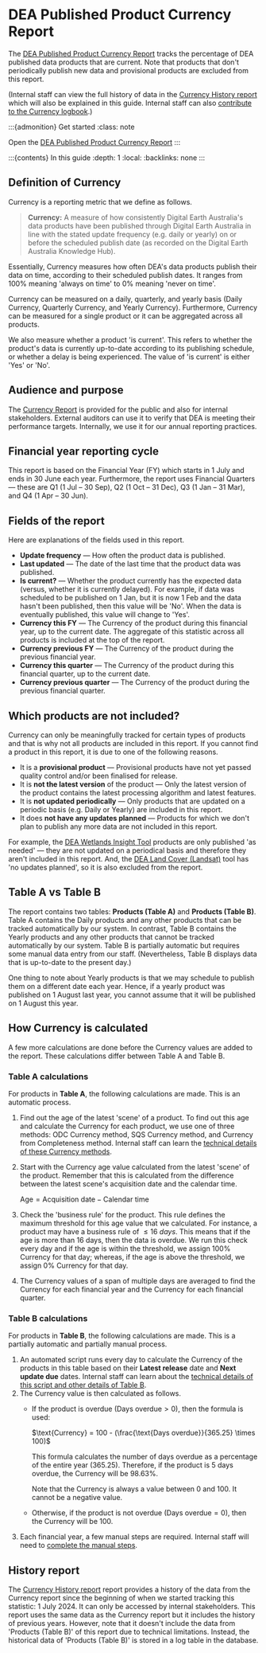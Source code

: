 # DEA Published Product Currency Report


The [DEA Published Product Currency Report][CurrencyReport] tracks the percentage of DEA published data products that are current. Note that products that don't periodically publish new data and provisional products are excluded from this report.

(Internal staff can view the full history of data in the [Currency History report][HistoryReport] which will also be explained in this guide. Internal staff can also [contribute to the Currency logbook][CurrencyLogbook].)

:::{admonition} Get started
:class: note

Open the [DEA Published Product Currency Report][CurrencyReport]
:::

:::{contents} In this guide
:depth: 1
:local:
:backlinks: none
:::

## Definition of Currency

Currency is a reporting metric that we define as follows.

> **Currency:** A measure of how consistently Digital Earth Australia's data products have been published through Digital Earth Australia in line with the stated update frequency (e.g. daily or yearly) on or before the scheduled publish date (as recorded on the Digital Earth Australia Knowledge Hub).

Essentially, Currency measures how often DEA's data products publish their data on time, according to their scheduled publish dates. It ranges from 100% meaning 'always on time' to 0% meaning 'never on time'.

Currency can be measured on a daily, quarterly, and yearly basis (Daily Currency, Quarterly Currency, and Yearly Currency). Furthermore, Currency can be measured for a single product or it can be aggregated across all products.

We also measure whether a product 'is current'. This refers to whether the product's data is currently up-to-date according to its publishing schedule, or whether a delay is being experienced. The value of 'is current' is either 'Yes' or 'No'.

## Audience and purpose

The [Currency Report][CurrencyReport] is provided for the public and also for internal stakeholders. External auditors can use it to verify that DEA is meeting their performance targets. Internally, we use it for our annual reporting practices.

## Financial year reporting cycle

This report is based on the Financial Year (FY) which starts in 1 July and ends in 30 June each year. Furthermore, the report uses Financial Quarters &mdash; these are Q1 (1 Jul &ndash; 30 Sep), Q2 (1 Oct &ndash; 31 Dec), Q3 (1 Jan &ndash; 31 Mar), and Q4 (1 Apr &ndash; 30 Jun).

## Fields of the report

Here are explanations of the fields used in this report.

* **Update frequency** &mdash; How often the product data is published.
* **Last updated** &mdash; The date of the last time that the product data was published.
* **Is current?** &mdash; Whether the product currently has the expected data (versus, whether it is currently delayed). For example, if data was scheduled to be published on 1 Jan, but it is now 1 Feb and the data hasn't been published, then this value will be 'No'. When the data is eventually published, this value will change to 'Yes'.
* **Currency this FY** &mdash; The Currency of the product during this financial year, up to the current date. The aggregate of this statistic across all products is included at the top of the report.
* **Currency previous FY** &mdash; The Currency of the product during the previous financial year.
* **Currency this quarter** &mdash; The Currency of the product during this financial quarter, up to the current date.
* **Currency previous quarter** &mdash; The Currency of the product during the previous financial quarter.

## Which products are not included?

Currency can only be meaningfully tracked for certain types of products and that is why not all products are included in this report. If you cannot find a product in this report, it is due to one of the following reasons.

* It is a **provisional product** &mdash; Provisional products have not yet passed quality control and/or been finalised for release.
* It is **not the latest version** of the product &mdash; Only the latest version of the product contains the latest processing algorithm and latest features.
* It is **not updated periodically** &mdash; Only products that are updated on a periodic basis (e.g. Daily or Yearly) are included in this report.
* It does **not have any updates planned** &mdash; Products for which we don't plan to publish any more data are not included in this report.

For example, the [DEA Wetlands Insight Tool][WetlandsInsight] products are only published 'as needed' &mdash; they are not updated on a periodical basis and therefore they aren't included in this report. And, the [DEA Land Cover (Landsat)][LandCover] tool has 'no updates planned', so it is also excluded from the report.

[WetlandsInsight]: https://knowledge.dea.ga.gov.au/data/category/dea-wetlands-insight-tool/
[LandCover]: https://knowledge.dea.ga.gov.au/data/product/dea-land-cover-landsat/

## Table A vs Table B

The report contains two tables: **Products (Table A)** and **Products (Table B)**. Table A contains the Daily products and any other products that can be tracked automatically by our system. In contrast, Table B contains the Yearly products and any other products that cannot be tracked automatically by our system. Table B is partially automatic but requires some manual data entry from our staff. (Nevertheless, Table B displays data that is up-to-date to the present day.)

One thing to note about Yearly products is that we may schedule to publish them on a different date each year. Hence, if a yearly product was published on 1 August last year, you cannot assume that it will be published on 1 August this year.

## How Currency is calculated

A few more calculations are done before the Currency values are added to the report. These calculations differ between Table A and Table B.

### Table A calculations

For products in **Table A**, the following calculations are made. This is an automatic process.

1. Find out the age of the latest 'scene' of a product. To find out this age and calculate the Currency for each product, we use one of three methods: ODC Currency method, SQS Currency method, and Currency from Completeness method. Internal staff can learn the [technical details of these Currency methods][CurrencyInternalDoc].
1. Start with the Currency age value calculated from the latest 'scene' of the product. Remember that this is calculated from the difference between the latest scene's acquisition date and the calendar time.

    $\text{Age} = \text{Acquisition date} - \text{Calendar time}$

1. Check the 'business rule' for the product. This rule defines the maximum threshold for this age value that we calculated. For instance, a product may have a business rule of $\leq 16\ days$. This means that if the age is more than 16 days, then the data is overdue. We run this check every day and if the age is within the threshold, we assign 100% Currency for that day; whereas, if the age is above the threshold, we assign 0% Currency for that day.
1. The Currency values of a span of multiple days are averaged to find the Currency for each financial year and the Currency for each financial quarter.

### Table B calculations

For products in **Table B**, the following calculations are made. This is a partially automatic and partially manual process.

1. An automated script runs every day to calculate the Currency of the products in this table based on their **Latest release** date and **Next update due** dates. Internal staff can learn about the [technical details of this script and other details of Table B][CurrencyInternalDoc].
1. The Currency value is then calculated as follows.
    * If the product is overdue ($\text{Days overdue} > 0$), then the formula is used:

        $\text{Currency} = 100 - (\frac{\text{Days overdue}}{365.25} \times 100)$

        This formula calculates the number of days overdue as a percentage of the entire year (365.25). Therefore, if the product is 5 days overdue, the Currency will be 98.63%.

        Note that the Currency is always a value between 0 and 100. It cannot be a negative value.

    * Otherwise, if the product is not overdue ($\text{Days overdue} = 0$), then the Currency will be 100.
1. Each financial year, a few manual steps are required. Internal staff will need to [complete the manual steps][CurrencyInternalDoc].

## History report

The [Currency History report][CurrencyReport] report provides a history of the data from the Currency report since the beginning of when we started tracking this statistic: 1 July 2024. It can only be accessed by internal stakeholders. This report uses the same data as the Currency report but it includes the history of previous years. However, note that it doesn't include the data from 'Products (Table B)' of this report due to technical limitations. Instead, the historical data of 'Products (Table B)' is stored in a log table in the database.

[CurrencyReport]: https://mgmt.sandbox.dea.ga.gov.au/public-dashboards/d22241dbfca54b1fa9f73938ef26e645?orgId=1
[HistoryReport]: https://mgmt.sandbox.dea.ga.gov.au/d/c1674b20-8c8a-4d90-aef2-02796275cf2b/4e57919d-fc9d-59d7-9bd1-aa61d41bcb92?orgId=1
[CurrencyInternalDoc]: https://docs.dev.dea.ga.gov.au/internal_services/reporting-systems/etls/currency.html
[CurrencyLogbook]: https://docs.dev.dea.ga.gov.au/internal_services/reporting-systems/etls/currency_logbook.html#currency-report-logbook
